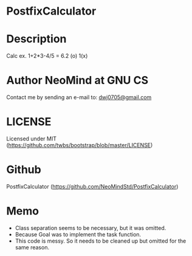 # PostfixCalculator
# Description
Calc ex. 1+2*3-4/5 = 6.2 (o) 1(x)
# Author NeoMind at GNU CS
Contact me by sending an e-mail to: dwj0705@gmail.com
# LICENSE
Licensed under MIT (https://github.com/twbs/bootstrap/blob/master/LICENSE)
# Github
PostfixCalculator (https://github.com/NeoMindStd/PostfixCalculator)
# Memo
 * Class separation seems to be necessary, but it was omitted.
 * Because Goal was to implement the task function.
 * This code is messy. So it needs to be cleaned up but omitted for the same reason.
